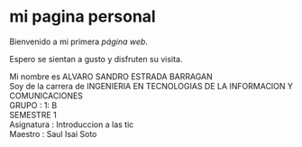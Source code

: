  <html>

<head>

<h1> 
mi pagina personal 
</h1>

</head>

<body>
<p>
Bienvenido a mi primera <i>página web</i>.
<p>
Espero se sientan a gusto y disfruten su visita. <br>
<p>Mi nombre es ALVARO SANDRO ESTRADA BARRAGAN<br>
Soy de la carrera de INGENIERIA EN TECNOLOGIAS DE LA INFORMACION Y COMUNICACIONES<br>
GRUPO : 1:  B <br>
SEMESTRE 1 <br>
Asignatura : Introduccion a las tic <br>
Maestro : Saul Isai Soto <br> 
</p>


</body>

</html>

